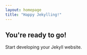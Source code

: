 ```yaml
---
layout: homepage
title: "Happy Jekylling!"
---
```


## You're ready to go!

Start developing your Jekyll website.
